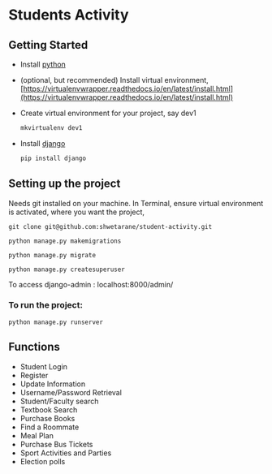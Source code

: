 # Students Activity

## Getting Started

* Install [python](https://www.python.org/downloads/) 

* (optional, but recommended) Install virtual environment, [https://virtualenvwrapper.readthedocs.io/en/latest/install.html](https://virtualenvwrapper.readthedocs.io/en/latest/install.html)

* Create virtual environment for your project, say dev1

  ```bash
  mkvirtualenv dev1
  ```

* Install [django](https://docs.djangoproject.com/en/2.2/topics/install/)

  ```bash
  pip install django
  ```

## Setting up the project
Needs git installed on your machine. 
In Terminal, ensure virtual environment is activated, where you want the project,

```git clone git@github.com:shwetarane/student-activity.git```

```python manage.py makemigrations```

```python manage.py migrate```

```python manage.py createsuperuser```

To access django-admin : localhost:8000/admin/

### To run the project:

```python manage.py runserver```

## Functions

* Student Login
* Register
* Update Information 
* Username/Password Retrieval
* Student/Faculty search
* Textbook Search
* Purchase Books
* Find a Roommate
* Meal Plan
* Purchase Bus Tickets
* Sport Activities and Parties
* Election polls




